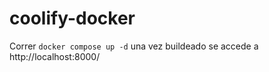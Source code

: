 # coolify-docker

Correr `docker compose up -d` una vez buildeado se accede a http://localhost:8000/